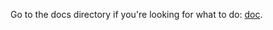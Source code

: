 Go to the docs directory if you're looking for what to do:
[doc](https://github.com/bittorrent/griffin/tree/master/doc/).
